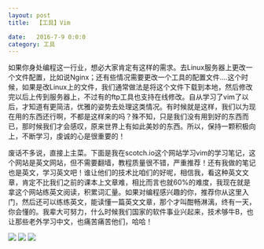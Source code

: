 ```yaml
---
layout: post
title:  【工具】Vim

date:   2016-7-9 0:0:0
category: 工具
---
```


如果你身处编程这一行业，想必大家肯定有这样的需求。去Linux服务器上更改一个文件配置，比如说Nginx；还有些情况需要更改一个工具的配置文件....这个时候，如果是改Linux上的文件，我们通常做法是将这个文件下载到本地，然后修改完以后上传到服务器上，不过有的ftp工具也支持在线修改。自从学习了vim了以后，才知道有更简洁，优雅的姿势去处理这类情况。有时候就是这样，我们以为现在用的东西还行啊，不都是这样来的吗？殊不知，只是我们没有用到好的东西而已，那时候我们才会感叹，原来世界上有如此美妙的东西。所以，保持一颗积极向上，不断学习，虔诚的心是很重要的！

废话不多说，直接上主菜。下面是我在scotch.io这个网站学习vim的学习笔记，这个网站是英文网站，但不需要翻墙，教程质量很不错，严重推荐！还有我做的笔记也是英文，学习英文吧！谁让他们的技术比咱们的好呢，相信我，看这种英文文章，肯定不比我们之前的课本上文章难，相比而言也就60%的难度，我现在就是拿这个网站练英文阅读，积累词汇量。如果对编程感兴趣的你，推荐你从这里入门，然后还可以练练英文，能读懂一篇英文文章，那个才叫酣畅淋漓，终有一天，你会懂的。我辈大可努力，什么时候我们国家的软件事业兴起来，技术够牛B，也让那些老外学习中文，也痛苦痛苦他们，哈哈！

![](http://rh8cub8wq.hd-bkt.clouddn.com/img/vim_1.png)
![](http://rh8cub8wq.hd-bkt.clouddn.com/img/vim_2.png)
![](http://rh8cub8wq.hd-bkt.clouddn.com/img/vim_3.png)


